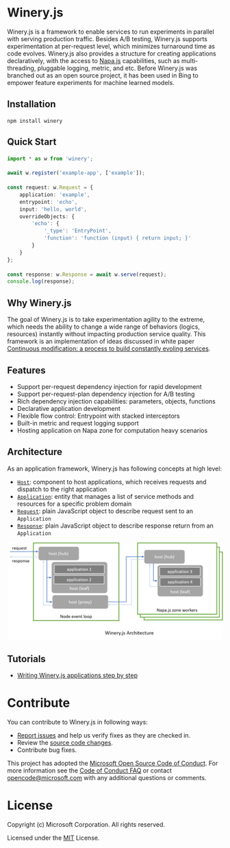 # Winery.js

Winery.js is a framework to enable services to run experiments in parallel with serving production traffic. Besides A/B testing, Winery.js supports experimentation at per-request level, which minimizes turnaround time as code evolves. Winery.js also provides a structure for creating applications declaratively, with the access to [Napa.js](https://github.com/Microsoft/napajs) capabilities, such as multi-threading, pluggable logging, metric, and etc. Before Winery.js was branched out as an open source project, it has been used in Bing to empower feature experiments for machine learned models.

## Installation
```
npm install winery
```

## Quick Start

```typescript
import * as w from 'winery';

await w.register('example-app', ['example']);

const request: w.Request = {
    application: 'example',
    entrypoint: 'echo',
    input: 'hello, world',
    overrideObjects: {
        'echo': {
            '_type': 'EntryPoint',
            'function': 'function (input) { return input; }'
        }
    }
};

const response: w.Response = await w.serve(request);
console.log(response);
```
## Why Winery.js
The goal of Winery.js is to take experimentation agility to the extreme, which needs the ability to change a wide range of behaviors (logics, resources) instantly without impacting production service quality. This framework is an implementation of ideas discussed in white paper [Continuous modification: a process to build constantly evoling services](https://github.com/daiyip/continuous-modification).


## Features
- Support per-request dependency injection for rapid development
- Support per-request-plan dependency injection for A/B testing
- Rich dependency injection capabilities: parameters, objects, functions
- Declarative application development
- Flexible flow control: Entrypoint with stacked interceptors
- Built-in metric and request logging support
- Hosting application on Napa zone for computation heavy scenarios

## Architecture
As an application framework, Winery.js has following concepts at high level: 
- [`Host`](./docs/api/host.md): component to host applications, which receives requests and dispatch to the right application
- [`Application`](./docs/api/application.md): entity that manages a list of service methods and resources for a specific problem domain
- [`Request`](./docs/api/request.md): plain JavaScript object to describe request sent to an `Application`
- [`Response`](./docs/api/response.md): plain JavaScript object to describe response return from an `Application`

![Winery.js Architecture](./docs/images/arch.png)

## Tutorials
- [Writing Winery.js applications step by step](./docs/tutorial/step-by-step/.md)

# Contribute
You can contribute to Winery.js in following ways:

* [Report issues](https://github.com/Microsoft/wineryjs/issues) and help us verify fixes as they are checked in.
* Review the [source code changes](https://github.com/Microsoft/wineryjs/pulls).
* Contribute bug fixes.

This project has adopted the [Microsoft Open Source Code of Conduct](https://opensource.microsoft.com/codeofconduct/). For more information see the [Code of Conduct FAQ](https://opensource.microsoft.com/codeofconduct/faq/) or contact opencode@microsoft.com with any additional questions or comments.

# License
Copyright (c) Microsoft Corporation. All rights reserved.

Licensed under the [MIT](https://github.com/Microsoft/napajs/blob/master/LICENSE.txt) License.
